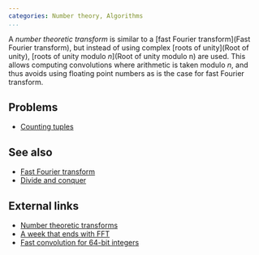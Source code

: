 ```yaml
---
categories: Number theory, Algorithms
...
```


A *number theoretic transform* is similar to a [fast Fourier transform](Fast Fourier transform), but instead of using complex [roots of unity](Root of unity), [roots of unity modulo $n$](Root of unity modulo n) are used. This allows computing convolutions where arithmetic is taken modulo $n$, and thus avoids using floating point numbers as is the case for fast Fourier transform.

## Problems
* [Counting tuples](https://projecteuler.net/problem=537)

## See also
* [Fast Fourier transform]()
* [Divide and conquer]()

## External links
* [Number theoretic transforms](http://www.apfloat.org/ntt.html)
* [A week that ends with FFT](http://petr-mitrichev.blogspot.com/2014/06/this-week-in-competitive-programming_11.html)
* [Fast convolution for 64-bit integers](http://codeforces.com/blog/entry/45298)

